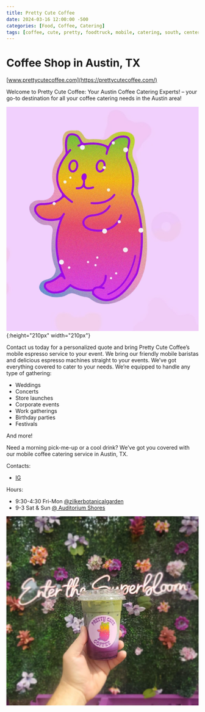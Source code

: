 ```yaml
---
title: Pretty Cute Coffee
date: 2024-03-16 12:00:00 -500
categories: [Food, Coffee, Catering]
tags: [coffee, cute, pretty, foodtruck, mobile, catering, south, center]
---
```


# Coffee Shop in Austin, TX

[www.prettycutecoffee.com](https://prettycutecoffee.com/)

Welcome to Pretty Cute Coffee: Your Austin Coffee Catering Experts! – your go-to destination for all your coffee catering needs in the Austin area! 

![img-description](/images/prettycutecoffeelogo.jpg){:height="210px" width="210px"}


Contact us today for a personalized quote and bring Pretty Cute Coffee’s mobile espresso service to your event. We bring our friendly mobile baristas and delicious espresso machines straight to your events. We’ve got everything covered to cater to your needs. We’re equipped to handle any type of gathering: 

* Weddings
* Concerts
* Store launches
* Corporate events
* Work gatherings
* Birthday parties
* Festivals

And more!

Need a morning pick-me-up or a cool drink? We’ve got you covered with our mobile coffee catering service in Austin, TX.


Contacts:
* [IG](https://www.instagram.com/prettycutecoffee/)

Hours:
* 9:30-4:30 Fri-Mon [@zilkerbotanicalgarden](https://www.instagram.com/zilkerbotanicalgarden/)
* 9-3 Sat & Sun [@ Auditorium Shores](https://www.instagram.com/explore/locations/211168019/auditorium-shores/)

![img-description](/images/prettycutecoffee.jpg)

